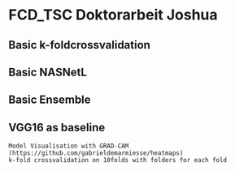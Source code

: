 # FCD_TSC Doktorarbeit Joshua
## Basic k-foldcrossvalidation
## Basic NASNetL
## Basic Ensemble
## VGG16 as baseline
    Model Visualisation with GRAD-CAM (https://github.com/gabrieldemarmiesse/heatmaps)
    k-fold crossvalidation on 10folds with folders for each fold

